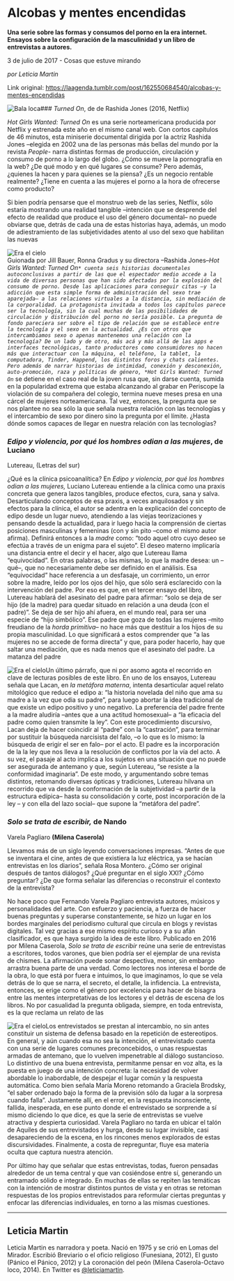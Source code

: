 # Alcobas y mentes encendidas

**Una serie sobre las formas y consumos del porno en la
era internet. Ensayos
sobre la configuración de la
masculinidad y un libro de entrevistas a
autores.**

3 de julio de 2017 - Cosas que estuve mirando

_por Leticia Martin_

Link original: https://laagenda.tumblr.com/post/162550684540/alcobas-y-mentes-encendidas

![Bala loca](https://64.media.tumblr.com/53838b16e18c0d3a43830b8ff07cb293/tumblr_inline_pjzvnia8VA1t6q87u_500.jpg)### *Turned
On*, de de Rashida Jones (2016, Netflix)

*Hot
Girls Wanted: Turned On* es
una serie norteamericana producida por Netflix y estrenada este año
en el mismo canal web. Con cortos capítulos de 46 minutos, esta
miniserie documental dirigida por la actriz Rashida Jones –elegida
en 2002 una de las personas más bellas del mundo por la revista
*People*- narra distintas formas de producción, circulación y consumo de
porno a lo largo del globo. ¿Cómo se mueve la pornografía en la
web? ¿De qué modo y en qué lugares se consume? Pero además,
¿quienes la hacen y para quienes se la piensa? ¿Es un negocio
rentable realmente? ¿Tiene en cuenta a las mujeres el porno a la
hora de ofrecerse como producto? 


Si
bien podría pensarse que el monstruo web de las series, Netflix,
sólo estaría mostrando una realidad tangible –intención que se
desprende del efecto de realidad que produce el uso del género
documental– no puede obviarse que, detrás de cada una de estas
historias haya, además, un modo de adiestramiento de las
subjetividades atento al uso del sexo que habilitan las nuevas


![Era el cielo](https://64.media.tumblr.com/53838b16e18c0d3a43830b8ff07cb293/tumblr_inline_pjzvnia8VA1t6q87u_400.jpg)  
Guionada
por Jill Bauer, Ronna Gradus y su directora –Rashida Jones–*Hot Girls Wanted: Turned On`*
cuenta seis historias documentales autoconclusivas a partir de las
que el espectador medio accede a la vida de diversas personas que han
sido afectadas por la explosión del consumo de porno. Desde las
aplicaciones para conseguir citas –y la adicción que esta simple
forma de administración del sexo trae aparejada– a las relaciones
virtuales a la distancia, sin mediación de la corporalidad. La
protagonista invitada a todos los capítulos parece ser la
tecnología, sin la cual muchas de las posibilidades de circulación
y distribución del porno no sería posible. La pregunta de fondo
pareciera ser sobre el tipo de relación que se establece entre la
tecnología y el sexo en la actualidad. ¿Es con otros que
intercambiamos sexo o apenas mantenemos una relación con la
tecnología? De un lado y de otro, más acá y más allá de las apps
e interfaces tecnológicas, tanto productores como consumidores no
hacen más que interactuar con la máquina, el teléfono, la tablet,
la computadora, Tinder, Happend, los distintos foros y chats
calientes. Pero además de narrar historias de intimidad, conexión y
desconexión, auto-promoción, raza y políticas de género, *Hot
Girls Wanted: Turned On`* se
detiene en el caso real de la joven rusa que, sin darse cuenta,
sumida en la popularidad extrema que estaba alcanzando al grabar en
Periscope la violación de su compañera del colegio, termina nueve
meses presa en una cárcel de mujeres norteamericana. Tal vez,
entonces, la pregunta que se nos plantee no sea sólo la que señala
nuestra relación con las tecnologías y el intercambio de sexo por
dinero sino la pregunta por el límite. ¿Hasta dónde somos capaces
de llegar en nuestra relación con las tecnologías?  


  


### *Edipo y violencia, por qué los hombres odian a las mujeres*, de Luciano
Lutereau, (Letras
del sur)

¿Qué
es la clínica psicoanalítica? En *Edipo
y violencia, por qué los hombres odian a las mujeres,* Luciano
Lutereau entiende a la clínica como una praxis concreta que genera
lazos tangibles, produce efectos, cura, sana y salva. Desarticulando
conceptos de esa praxis, a veces anquilosados y sin efectos para la
clínica, el autor se adentra en la explicación del concepto de
edipo desde un lugar nuevo, atendiendo a las viejas teorizaciones y
pensando desde la actualidad, para ir luego hacia la comprensión de
ciertas posiciones masculinas y femeninas (con y sin pito –como el
mismo autor afirma). Definirá entonces a la *madre*
como: “todo aquel otro cuyo deseo se efectúa a través de un
enigma para el sujeto”. El deseo materno implicaría una distancia
entre el decir y el hacer, algo que Lutereau llama “equivocidad”.
En otras palabras, o las mismas, lo que la madre desea: un –qué–,
que no necesariamente debe ser definido en el análisis. Esa
“equivocidad” hace referencia a un desfasaje, un corrimiento, un
error sobre la madre, leído por los ojos del hijo, que sólo será
esclarecido con la intervención del padre. Por eso es que, en el
tercer ensayo del libro, Lutereau hablará del asesinato del padre
para afirmar: “solo se deja de ser hijo (de la madre) para quedar
situado en relación a una deuda (con el padre)”. Se deja de ser
hijo ahí afuera, en el mundo real, para ser una especie de “hijo
simbólico”. Ese padre que goza de todas las mujeres –mito
freudiano de la *horda
primitiva*– no hace más que
destituir a los hijos de su propia masculinidad. Lo que significará
a estos comprender que “a las mujeres no se accede de forma
directa” y que, para poder hacerlo, hay que saltar una mediación,
que es nada menos que el asesinato del padre. La matanza del padre


![Era el cielo](https://64.media.tumblr.com/08ad1c1e475952f6f75548f9a5a6bfb5/tumblr_inline_pjzvnj9NYv1t6q87u_250.jpg)Un
último párrafo, que ni por asomo agota el recorrido en clave de
lecturas posibles de este libro. En uno de los ensayos, Lutereau
señala que Lacan, en *la
metáfora materna*, intenta
desarticular aquel relato mitológico que reduce el edipo a: “la
historia novelada del niño que ama su madre a la vez que odia su
padre”, para luego abortar la idea tradicional de que existe un
edipo positivo y uno negativo. La preferencia del padre frente a la
madre aludiría –antes que a una actitud homosexual– a “la
eficacia del padre como quien transmite la ley”.
Con este procedimiento discursivo, Lacan deja de hacer coincidir al
“padre” con la “castración”, para terminar por sustituir la
búsqueda narcisista del falo, –o lo que es lo mismo: la búsqueda
de erigir el ser en falo– por el acto. El padre es la incorporación
de la la ley que nos lleva a la resolución de conflictos por la vía
del acto. A su vez, el pasaje al acto implica a los sujetos en una
situación que no puede ser asegurada de antemano y que, según
Lutereau, “se resiste a la conformidad imaginaria”. De este modo,
y argumentando sobre temas distintos, retomando diversas ópticas y
tradiciones, Lutereau hilvana un recorrido que va desde la
conformación de la subjetividad –a partir de la estructura
edípica– hasta su consolidación y corte, post incorporación de
la ley – y con ella del lazo social– que supone la “metáfora
del padre”.

### *Solo se trata de escribir,* de Nando
Varela Pagliaro **(Milena
Caserola)**

Llevamos
más de un siglo leyendo conversaciones impresas. “Antes de que se
inventara el cine, antes de que existiera la luz eléctrica, ya se
hacían entrevistas en los diarios”, señala Rosa Montero. ¿Cómo
ser original después de tantos diálogos? ¿Qué preguntar en el
siglo XXI? ¿Cómo preguntar? ¿De que forma señalar las diferencias
o reconstruir el contexto de la entrevista?

No
hace poco que Fernando Varela Pagliaro entrevista autores, músicos y
personalidades del arte. Con esfuerzo y paciencia, a fuerza de hacer
buenas preguntas y superarse constantemente, se hizo un lugar en los
bordes marginales del periodismo cultural que circula en blogs y
revistas digitales. Tal vez gracias a ese mismo espíritu curioso y a
su afán clasificador, es que haya surgido la idea de este libro.
Publicado en 2016 por Milena Caserola, *Solo
se trata de escribir* reúne
una serie de entrevistas a escritores, todos varones, que bien podría
ser el ejemplar de una revista de chismes. La afirmación puede sonar
despectiva, menor, sin embargo arrastra buena parte de una verdad.
Como lectores nos interesa el borde de la obra, lo que está por
fuera e intuimos, lo que imaginamos, lo que se vela detrás de lo que
se narra, el secreto, el detalle, la infidencia. La entrevista,
entonces, se erige como el género por excelencia para hacer de
bisagra entre las mentes interpretativas de los lectores y el detrás
de escena de los libros. No por casualidad la pregunta obligada,
siempre, en toda entrevista, es la que reclama un relato de las


![Era el cielo](https://64.media.tumblr.com/3926750c93525fbb736a8092a45a5de9/tumblr_inline_pjzvnk2idD1t6q87u_250.jpg)Los
entrevistados se prestan al intercambio, no sin antes constituir un
sistema de defensa basado en la repetición de estereotipos. En
general, y aún cuando esa no sea la intención, el entrevistado
cuenta con una serie de lugares comunes preconcebidos, o unas
respuestas armadas de antemano, que lo vuelven impenetrable al
diálogo sustancioso. Lo distintivo de una buena entrevista,
permítanme pensar en voz alta, es la puesta en juego de una
intención concreta: la necesidad de volver abordable lo inabordable,
de despejar el lugar común y la respuesta automática. Como bien
señala María Moreno retomando a Graciela Brodsky, “el saber
ordenado bajo la forma de la previsión sólo da lugar a la sorpresa
cuando falla”. Justamente allí, en el error, en la respuesta
inconsciente, fallida, inesperada, en ese punto donde el entrevistado
se sorprende a sí mismo diciendo lo que dice, es que la serie de
entrevistas se vuelve atractiva y despierta curiosidad. Varela
Pagliaro no tarda en ubicar el talón de Aquiles de sus entrevistados
y hurga, desde su lugar invisible, casi desapareciendo de la escena,
en los rincones menos explorados de estas discursividades.
Finalmente, a costa de repreguntar, fluye esa materia oculta que
captura nuestra atención.

Por
último hay que señalar que estas entrevistas, todas, fueron
pensadas alrededor de un tema central y que van cosiéndose entre sí,
generando un entramado sólido e integrado. En muchas de ellas se
repiten las temáticas con la intención de mostrar distintos puntos
de vista y en otras se retoman respuestas de los propios
entrevistados para reformular ciertas preguntas y enfocar las
diferencias individuales, en torno a las mismas cuestiones.  




---

 Leticia Martin
---------------

 Leticia Martin es narradora y poeta. Nació en 1975 y se crió en Lomas del Mirador. Escribió Breviario o el oficio religioso (Funesiana, 2012), El gusto (Pánico el Pánico, 2012) y La coronación del peón (Milena Caserola-Octavo loco, 2014). En Twitter es [@leticiamartin](https://twitter.com/leticiamartin?lang=es). 

